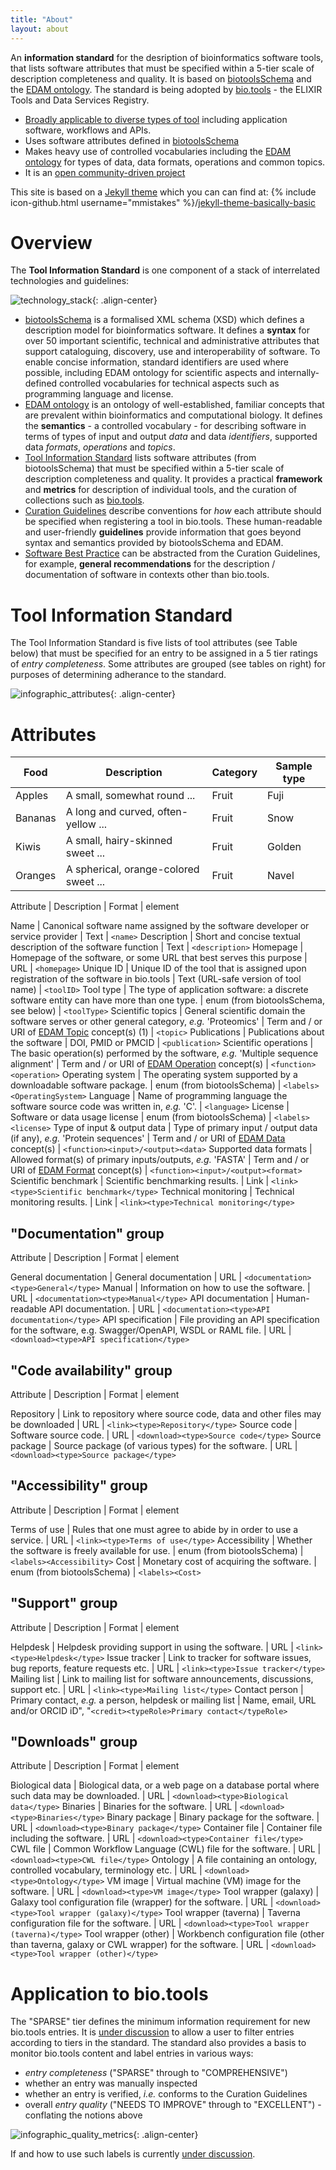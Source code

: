 ```yaml
---
title: "About"
layout: about
---
```


An **information standard** for the desription of bioinformatics software tools, that lists software attributes that must be specified within a 5-tier scale of description completeness and quality.  It is based on [biotoolsSchema](https://github.com/bio-tools/biotoolsschema) and the [EDAM ontology](https://github.com/edamontology/edamontology). The standard is being adopted by [bio.tools](https://bio.tools) - the ELIXIR Tools and Data Services Registry.

- [Broadly applicable to diverse types of tool](#tooltypes) including application software, workflows and APIs. 
- Uses software attributes defined in [biotoolsSchema](https://github.com/bio-tools/biotoolsschema)
- Makes heavy use of controlled vocabularies including the [EDAM ontology](https://github.com/edamontology/edamontology) for types of data, data formats, operations and common topics.
- It is an [open community-driven project](#community)

This site is based on a [Jekyll theme](https://jekyllrb.com/docs/themes/) which you can can find at: {% include icon-github.html username="mmistakes" %}/[jekyll-theme-basically-basic](https://github.com/mmistakes/jekyll-theme-basically-basic)

# Overview
The **Tool Information Standard** is one component of a stack of interrelated technologies and guidelines:

![technology_stack]({{site.url}}/assets/images/technology_stack.png){: .align-center}

- [biotoolsSchema](https://github.com/bio-tools/biotoolsschema) is a formalised XML schema (XSD) which defines a description model for bioinformatics software. It defines a **syntax** for over 50 important scientific, technical and administrative attributes that support cataloguing, discovery, use and interoperability of software. To enable concise information, standard identifiers are used where possible, including EDAM ontology for scientific aspects and internally-defined controlled vocabularies for technical aspects such as programming language and license.
- [EDAM ontology](https://github.com/edamontology/edamontology) is an ontology of well-established, familiar concepts that are prevalent within bioinformatics and computational biology. It defines the **semantics** - a controlled vocabulary - for describing software in terms of types of input and output *data* and data *identifiers*, supported data *formats*, *operations* and *topics*.
- [Tool Information Standard](http://github.com/bio-tools/tool-Information-Standard) lists software attributes (from biotoolsSchema) that must be specified within a 5-tier scale of description completeness and quality. It provides a practical **framework** and **metrics** for description of individual tools, and the curation of collections such as [bio.tools](https://bio.tools).
- [Curation Guidelines](http://biotools.readthedocs.io/en/latest/curators_guide.html) describe conventions for *how* each attribute should be specified when registering a tool in bio.tools.  These human-readable and user-friendly **guidelines** provide information that goes beyond syntax and semantics provided by biotoolsSchema and EDAM.
- [Software Best Practice](https://todo) can be abstracted from the Curation Guidelines, for example, **general recommendations** for the description / documentation of software in contexts other than bio.tools.


# Tool Information Standard
The Tool Information Standard is five lists of tool attributes (see Table below) that must be specified for an entry to be assigned in a 5 tier ratings of *entry completeness*.  Some attributes are grouped (see tables on right) for purposes of determining adherance to the standard.

![infographic_attributes]({{site.url}}/assets/images/infographic_attributes.png){: .align-center}

# Attributes

<div class="datatable-begin"></div>

Food    | Description                           | Category | Sample type
------- | ------------------------------------- | -------- | -----------
Apples  | A small, somewhat round ...           | Fruit    | Fuji
Bananas | A long and curved, often-yellow ...   | Fruit    | Snow
Kiwis   | A small, hairy-skinned sweet ...      | Fruit    | Golden
Oranges | A spherical, orange-colored sweet ... | Fruit    | Navel

<div class="datatable-end"></div>


Attribute | Description | Format | element
	    
Name | Canonical software name assigned by the software developer or service provider | Text | ``<name>``
Description | Short and concise textual description of the software function | Text | ``<description>``
Homepage | Homepage of the software, or some URL that best serves this purpose | URL | ``<homepage>``
Unique ID | Unique ID of the tool that is assigned upon registration of the software in bio.tools | Text (URL-safe version of tool name) | ``<toolID>``
Tool type | The type of application software: a discrete software entity can have more than one type. | enum (from biotoolsSchema, see below) | ``<toolType>``
Scientific topics | General scientific domain the software serves or other general category, *e.g.* 'Proteomics' | Term and / or URI of [EDAM Topic](http://edamontology.org/topic_0004) concept(s) (1) | ``<topic>``
Publications | Publications about the software | DOI, PMID or PMCID | ``<publication>``
Scientific operations | The basic operation(s) performed by the software, *e.g.* 'Multiple sequence alignment' | Term and / or URI of [EDAM Operation](http://edamontology.org/operation_0004) concept(s) | ``<function><operation>``
Operating system | The operating system supported by a downloadable software package. | enum (from biotoolsSchema) | ``<labels><OperatingSystem>``
Language | Name of programming language the software source code was written in, *e.g.* 'C'. | ``<language>``
License | Software or data usage license | enum (from biotoolsSchema) | ``<labels><license>``
Type of input & output data | Type of primary input / output data (if any), *e.g.* 'Protein sequences' | Term and / or URI of [EDAM Data](http://edamontology.org/data_0006) concept(s) | ``<function><input>/<output><data>``
Supported data formats | Allowed format(s) of primary inputs/outputs, *e.g.* 'FASTA' | Term and / or URI of [EDAM Format](http://edamontology.org/format_1915) concept(s) | ``<function><input>/<output><format>``
Scientific benchmark | Scientific benchmarking results. | Link | ``<link><type>Scientific benchmark</type>``
Technical monitoring | Technical monitoring results. | Link | ``<link><type>Technical monitoring</type>``



## "Documentation" group

Attribute | Description | Format | element
   
General documentation | General documentation | URL | ``<documentation><type>General</type>``
Manual | Information on how to use the software. | URL | ``<documentation><type>Manual</type>``
API documentation | Human-readable API documentation. | URL | ``<documentation><type>API documentation</type>``
API specification | File providing an API specification for the software, e.g. Swagger/OpenAPI, WSDL or RAML file. | URL | ``<download><type>API specification</type>``

## "Code availability" group

Attribute | Description | Format | element

Repository | Link to repository where source code, data and other files may be downloaded | URL | ``<link><type>Repository</type>``
Source code | Software source code. | URL | ``<download><type>Source code</type>``
Source package | Source package (of various types) for the software. | URL | ``<download><type>Source package</type>``

## "Accessibility" group

Attribute | Description | Format | element

Terms of use | Rules that one must agree to abide by in order to use a service. | URL | ``<link><type>Terms of use</type>``
Accessibility | Whether the software is freely available for use. | enum (from biotoolsSchema) | ``<labels><Accessibility>``
Cost | Monetary cost of acquiring the software. | enum (from biotoolsSchema) | ``<labels><Cost>``

## "Support" group

Attribute | Description | Format | element

Helpdesk | Helpdesk providing support in using the software. | URL | ``<link><type>Helpdesk</type>``
Issue tracker | Link to tracker for software issues, bug reports, feature requests etc. | URL | ``<link><type>Issue tracker</type>``
Mailing list | Link to mailing list for software announcements, discussions, support etc. | URL | ``<link><type>Mailing list</type>``
Contact person | Primary contact, *e.g.* a person, helpdesk or mailing list | Name, email, URL and/or ORCID iD",  "``<credit><typeRole>Primary contact</typeRole>``
   
## "Downloads" group

Attribute | Description | Format | element

Biological data | Biological data, or a web page on a database portal where such data may be downloaded. | URL | ``<download><type>Biological data</type>``
Binaries | Binaries for the software. | URL | ``<download><type>Binaries</type>``
Binary package | Binary package for the software. | URL | ``<download><type>Binary package</type>``
Container file | Container file including the software. | URL | ``<download><type>Container file</type>``
CWL file | Common Workflow Language (CWL) file for the software. | URL | ``<download><type>CWL file</type>``
Ontology | A file containing an ontology, controlled vocabulary, terminology etc. | URL | ``<download><type>Ontology</type>``
VM image | Virtual machine (VM) image for the software. | URL | ``<download><type>VM image</type>``
Tool wrapper (galaxy) | Galaxy tool configuration file (wrapper) for the software. | URL | ``<download><type>Tool wrapper (galaxy)</type>``
Tool wrapper (taverna) | Taverna configuration file for the software. | URL | ``<download><type>Tool wrapper (taverna)</type>``
Tool wrapper (other) | Workbench configuration file (other than taverna, galaxy or CWL wrapper) for the software. | URL | ``<download><type>Tool wrapper (other)</type>``


# Application to bio.tools

The "SPARSE" tier defines the minimum information requirement for new bio.tools entries.  It is [under discussion](https://github.com/bio-tools/biotoolsRegistry/issues/338) to allow a user to filter entries according to tiers in the standard.  The standard also provides a basis to monitor bio.tools content and label entries in various ways:

* *entry completeness* ("SPARSE" through to "COMPREHENSIVE")
* whether an entry was manually inspected
* whether an entry is verified, *i.e.* conforms to the Curation Guidelines
* overall *entry quality* ("NEEDS TO IMPROVE" through to "EXCELLENT") - conflating the notions above

![infographic_quality_metrics]({{site.url}}/assets/images/infographic_quality_metrics.png){: .align-center}

If and how to use such labels is currently [under discussion](https://github.com/bio-tools/Tool-Information-Standard/issues/1).

